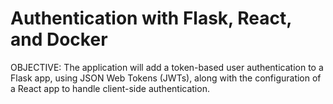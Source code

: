# Authentication with Flask, React, and Docker

OBJECTIVE: The application will add a token-based user authentication to a Flask app, using JSON Web Tokens (JWTs), along with the configuration of a React app to handle client-side authentication.